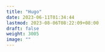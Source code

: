 ```yaml
---
title: "Hugo"
date: 2023-06-11T01:34:44
lastmod: 2023-08-06T08:22:09+08:00
draft: false
weight: 3005
image: ""
---
```

